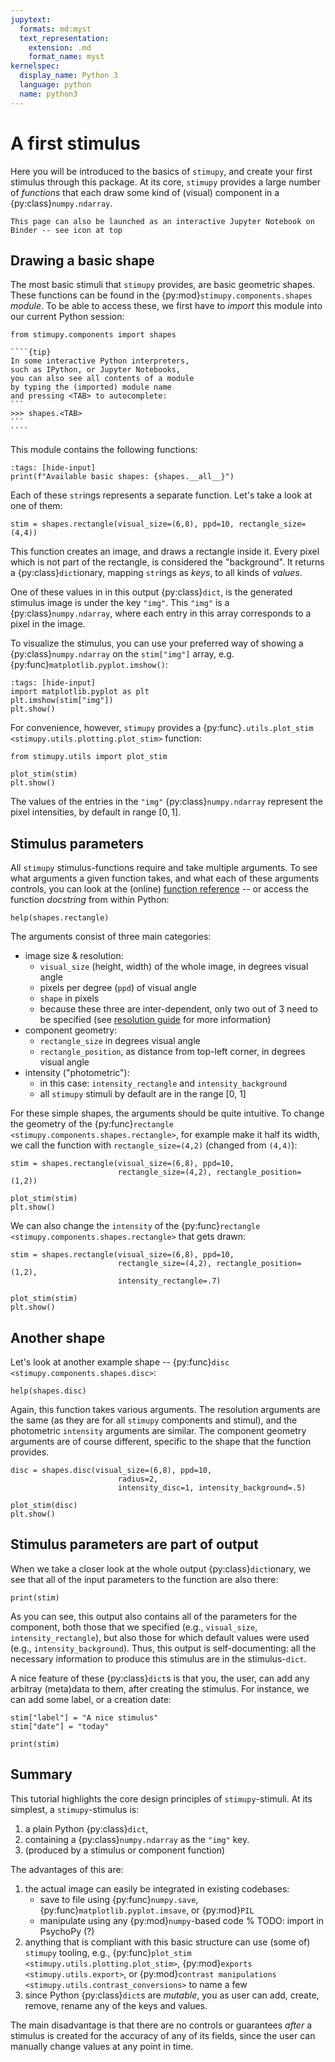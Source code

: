 ```yaml
---
jupytext:
  formats: md:myst
  text_representation:
    extension: .md
    format_name: myst
kernelspec:
  display_name: Python 3
  language: python
  name: python3
---
```


# A first stimulus

Here you will be introduced to the basics of `stimupy`,
and create your first stimulus through this package.
At its core, `stimupy` provides a large number of *functions*
that each draw some kind of (visual) component in a {py:class}`numpy.ndarray`.

```{tip} Launch on Binder
This page can also be launched as an interactive Jupyter Notebook on Binder -- see icon at top
```

## Drawing a basic shape

The most basic stimuli that `stimupy` provides, are basic geometric shapes.
These functions can be found in the {py:mod}`stimupy.components.shapes` *module*.
To be able to access these,
we first have to *import* this module
into our current Python session:
```{code-cell}
from stimupy.components import shapes
```

`````{margin}
````{tip}
In some interactive Python interpreters,
such as IPython, or Jupyter Notebooks,
you can also see all contents of a module
by typing the (imported) module name
and pressing <TAB> to autocomplete:
```
>>> shapes.<TAB>
```
````
`````
This module contains the following functions:
```{code-cell}
:tags: [hide-input]
print(f"Available basic shapes: {shapes.__all__}")
```

Each of these `str`ings represents a separate function.
Let's take a look at one of them:
```{code-cell}
stim = shapes.rectangle(visual_size=(6,8), ppd=10, rectangle_size=(4,4))
```

This function creates an image, and draws a rectangle inside it.
Every pixel which is not part of the rectangle, is considered the "background".
It returns a {py:class}`dict`ionary,
mapping `str`ings as *keys*, to all kinds of *values*.

One of these values in in this output {py:class}`dict`,
is the generated stimulus image is under the key `"img"`.
This `"img"` is a {py:class}`numpy.ndarray`,
where each entry in this array corresponds to a pixel in the image.

To visualize the stimulus,
you can use your preferred way of showing a {py:class}`numpy.ndarray`
on the `stim["img"]` array,
e.g. {py:func}`matplotlib.pyplot.imshow()`:
```{code-cell}
:tags: [hide-input]
import matplotlib.pyplot as plt
plt.imshow(stim["img"])
plt.show()
```

For convenience, however, `stimupy` provides a {py:func}`.utils.plot_stim <stimupy.utils.plotting.plot_stim>` function:

```{code-cell}
from stimupy.utils import plot_stim

plot_stim(stim)
plt.show()
```

The values of the entries in the `"img"` {py:class}`numpy.ndarray` represent the pixel intensities,
by default in range $[0,1]$.

## Stimulus parameters
All `stimupy` stimulus-functions require and take multiple arguments.
To see what arguments a given function takes,
and what each of these arguments controls,
you can look at the (online) [function reference](../reference/api.md)
-- or access the function *docstring* from within Python:
```{code-cell}
help(shapes.rectangle)
```

The arguments consist of three main categories:
- image size & resolution:
  - `visual_size` (height, width) of the whole image, in degrees visual angle
  - pixels per degree (`ppd`) of visual angle
  - `shape` in pixels
  - because these three are inter-dependent, only two out of 3 need to be specified
    (see [resolution guide](../topic_guides/resolution) for more information)
- component geometry:
  - `rectangle_size` in degrees visual angle
  - `rectangle_position`, as distance from top-left corner, in degrees visual angle
- intensity ("photometric"):
  - in this case: `intensity_rectangle` and `intensity_background`
  - all `stimupy` stimuli by default are in the range [0, 1]

For these simple shapes, the arguments should be quite intuitive.
To change the geometry of the {py:func}`rectangle <stimupy.components.shapes.rectangle>`,
for example make it half its width,
we call the function with `rectangle_size=(4,2)`
(changed from `(4,4)`):
```{code-cell}
stim = shapes.rectangle(visual_size=(6,8), ppd=10,
                        rectangle_size=(4,2), rectangle_position=(1,2))

plot_stim(stim)
plt.show()
```

We can also change the `intensity` of the
{py:func}`rectangle <stimupy.components.shapes.rectangle>` that gets drawn:
```{code-cell}
stim = shapes.rectangle(visual_size=(6,8), ppd=10,
                        rectangle_size=(4,2), rectangle_position=(1,2),
                        intensity_rectangle=.7)

plot_stim(stim)
plt.show()
```


## Another shape
Let's look at another example shape -- {py:func}`disc <stimupy.components.shapes.disc>`:
```{code-cell}
help(shapes.disc)
```

Again, this function takes various arguments.
The resolution arguments are the same
(as they are for all `stimupy` components and stimul),
and the photometric `intensity` arguments are similar.
The component geometry arguments are of course different,
specific to the shape that the function provides.
```{code-cell}
disc = shapes.disc(visual_size=(6,8), ppd=10,
                        radius=2,
                        intensity_disc=1, intensity_background=.5)

plot_stim(disc)
plt.show()
```

## Stimulus parameters are part of output
When we take a closer look at the whole output {py:class}`dict`ionary,
we see that all of the input parameters to the function
are also there:
```
print(stim)
```
As you can see, this output also contains all of the parameters for the component,
both those that we specified (e.g., `visual_size`, `intensity_rectangle`),
but also those for which default values were used (e.g., `intensity_background`).
Thus, this output is self-documenting:
all the necessary information to produce this stimulus are in the stimulus-`dict`.

A nice feature of these {py:class}`dict`s is that you, the user,
can add any arbitray (meta)data to them, after creating the stimulus.
For instance, we can add some label,
or a creation date:
```{code-cell}
stim["label"] = "A nice stimulus"
stim["date"] = "today"

print(stim)
```

## Summary
This tutorial highlights the core design principles of `stimupy`-stimuli.
At its simplest, a `stimupy`-stimulus is:

1. a plain Python {py:class}`dict`,
2. containing a {py:class}`numpy.ndarray` as the `"img"` key.
3. (produced by a stimulus or component function)

The advantages of this are:
1. the actual image can easily be integrated in existing codebases:
   - save to file using {py:func}`numpy.save`, {py:func}`matplotlib.pyplot.imsave`, or {py:mod}`PIL`
   - manipulate using any {py:mod}`numpy`-based code
   % TODO: import in PsychoPy (?)
2. anything that is compliant with this basic structure
   can use (some of) `stimupy` tooling,
   e.g., {py:func}`plot_stim <stimupy.utils.plotting.plot_stim>`, {py:mod}`exports <stimupy.utils.export>`, or  {py:mod}`contrast manipulations <stimupy.utils.contrast_conversions>` to name a few
3. since Python {py:class}`dict`s are *mutable*, you as user can add, create, remove, rename
   any of the keys and values.

The main disadvantage is that there are no controls or guarantees
*after* a stimulus is created
for the accuracy of any of its fields,
since the user can manually change values at any point in time.